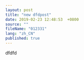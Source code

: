 ```yaml
---
layout: post
title: "new dfdpost"
date: 2019-02-23 12:48:53  +0800
source: ""
fileName: "012331"
lang: "zh_CN"
published: true
---
```


dfdfd